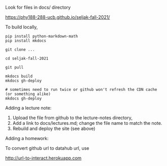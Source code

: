 Look for files in docs/ directory

https://phy188-288-ucb.github.io/seljak-fall-2021/

To build locally,

    pip install python-markdown-math
    pip install mkdocs

    git clone ...

    cd seljak-fall-2021

    git pull

    mkdocs build
    mkdocs gh-deploy

    # sometimes need to run twice or github won't refresh the CDN cache (or something alike)
    mkdocs gh-deploy



Adding a lecture note:

1. Upload the file from github to the lecture-notes directory,
2. Add a link to docs/lectures.md; change the file name to match the note.
3. Rebuild and deploy the site (see above)

Adding a homework:

To convert github url to datahub url, use

http://url-to-interact.herokuapp.com

